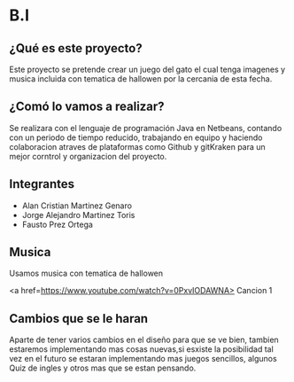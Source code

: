 # B.I
## ¿Qué es este proyecto?
Este proyecto se pretende crear un juego del gato el cual tenga imagenes y musica incluida con tematica de hallowen por la cercania de esta fecha.

## ¿Comó lo vamos a realizar?
Se realizara con el lenguaje de programación Java en Netbeans, contando con un periodo de tiempo reducido, trabajando en equipo y haciendo colaboracion atraves de plataformas como Github y gitKraken para un mejor corntrol y organizacion del proyecto.

## Integrantes
- Alan Cristian Martinez Genaro
- Jorge Alejandro Martinez Toris
- Fausto Prez Ortega

## Musica
Usamos musica con tematica de hallowen 

<a href=https://www.youtube.com/watch?v=0PxvIODAWNA> Cancion 1 </a> 

##  Cambios que se le haran
Aparte de tener varios cambios en el diseño para que se ve bien, tambien estaremos implementando mas cosas nuevas,si esxiste la posibilidad tal vez en el futuro se estaran implementando mas juegos sencillos, algunos Quiz de ingles y otros mas que se estan pensando.
